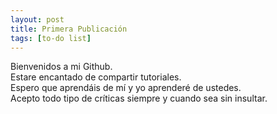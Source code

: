 ```yaml
---
layout: post
title: Primera Publicación
tags: [to-do list]
---
```

Bienvenidos a mi Github.<br />
Estare encantado de compartir tutoriales.<br />
Espero que aprendáis de mí y yo aprenderé de ustedes. <br />
Acepto todo tipo de críticas siempre y cuando sea sin insultar. <br />

